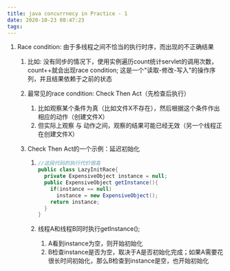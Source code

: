 ```yaml
---
title: java concurrnecy in Practice - 1
date: 2020-10-23 08:47:23
tags:
---
```








1. Race condition: 由于多线程之间不恰当的执行时序，而出现的不正确结果

   1. 比如: 没有同步的情况下，使用实例遍历count统计servlet的调用次数，count++就会出现race condition;
      这是一个"读取-修改-写入"的操作序列，并且结果依赖于之前的状态

   2. 最常见的race condition: Check Then Act（先检查后执行）

      1. 比如观察某个条件为真（比如文件X不存在），然后根据这个条件作出相应的动作（创建文件X）
      2. 但实际上观察 与 动作之间，观察的结果可能已经无效（另一个线程正在创建文件X）

   3. Check Then Act的一个示例：延迟初始化

      1. ```java
         //这段代码的执行代价很高
         public class LazyInitRace{
           private ExpensiveObject instance = null;
           public ExpensiveObject getInstance(){
             if(instance == null)
               instance = new ExpensiveObject();
             return instance;
           }
         }
         ```

      2. 线程A和线程B同时执行getInstance();

         1. A看到instance为空，则开始初始化
         2. B检查instance是否为空，取决于A是否初始化完成；如果A需要花很长时间初始化，那么B检查到instance是空，也开始初始化

